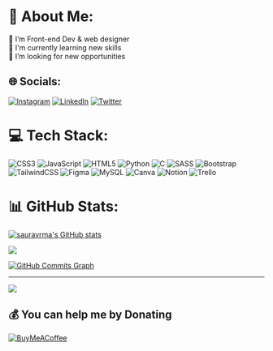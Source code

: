 # 💫 About Me:
🔭 I’m Front-end Dev & web designer<br>🌱 I'm currently learning new skills <br>🤝 I’m looking for new opportunities<br>


## 🌐 Socials:
[![Instagram](https://img.shields.io/badge/Instagram-%23E4405F.svg?logo=Instagram&logoColor=white)](https://instagram.com/sauravmeghwal) [![LinkedIn](https://img.shields.io/badge/LinkedIn-%230077B5.svg?logo=linkedin&logoColor=white)](https://linkedin.com/in/sauravmeghwal) [![Twitter](https://img.shields.io/badge/Twitter-%231DA1F2.svg?logo=Twitter&logoColor=white)](https://twitter.com/sauravmeghwal) 

# 💻 Tech Stack:
![CSS3](https://img.shields.io/badge/css3-%231572B6.svg?style=for-the-badge&logo=css3&logoColor=white) ![JavaScript](https://img.shields.io/badge/javascript-%23323330.svg?style=for-the-badge&logo=javascript&logoColor=%23F7DF1E) ![HTML5](https://img.shields.io/badge/html5-%23E34F26.svg?style=for-the-badge&logo=html5&logoColor=white) ![Python](https://img.shields.io/badge/python-3670A0?style=for-the-badge&logo=python&logoColor=ffdd54) ![C](https://img.shields.io/badge/c-%2300599C.svg?style=for-the-badge&logo=c&logoColor=white) ![SASS](https://img.shields.io/badge/SASS-hotpink.svg?style=for-the-badge&logo=SASS&logoColor=white) ![Bootstrap](https://img.shields.io/badge/bootstrap-%23563D7C.svg?style=for-the-badge&logo=bootstrap&logoColor=white) ![TailwindCSS](https://img.shields.io/badge/tailwindcss-%2338B2AC.svg?style=for-the-badge&logo=tailwind-css&logoColor=white) 	![Figma](https://img.shields.io/badge/figma-%23F24E1E.svg?style=for-the-badge&logo=figma&logoColor=white) ![MySQL](https://img.shields.io/badge/mysql-%2300f.svg?style=for-the-badge&logo=mysql&logoColor=white) ![Canva](https://img.shields.io/badge/Canva-%2300C4CC.svg?style=for-the-badge&logo=Canva&logoColor=white) ![Notion](https://img.shields.io/badge/Notion-%23000000.svg?style=for-the-badge&logo=notion&logoColor=white) ![Trello](https://img.shields.io/badge/Trello-%23026AA7.svg?style=for-the-badge&logo=Trello&logoColor=white)

# 📊 GitHub Stats:
<a href="http://www.github.com/sauravmeghwal"><img src="https://github-readme-stats.vercel.app/api?username=sauravmeghwal&show_icons=true&hide=&count_private=true&title_color=#8d00d2&text_color=#8d00d2&icon_color=0891b2&bg_color=1c1917&hide_border=true&show_icons=true" alt="sauravrma's GitHub stats" /></a>

<a href="http://www.github.com/sauravmeghwal"><img src="https://github-readme-streak-stats.herokuapp.com/?user=sauravmeghwal&stroke=ffffff&background=1c1917&ring=0891b2&fire=0891b2&currStreakNum=#8d00d2&currStreakLabel=0891b2&sideNums=ffffff&sideLabels=ffffff&dates=ffffff&hide_border=true" /></a>

<a href="http://www.github.com/sauravmeghwal"><img src="https://activity-graph.herokuapp.com/graph?username=sauravmeghwal&bg_color=1c1917&color=#8d00d2&line=0891b2&point=#8d00d2&area_color=1c1917&area=true&hide_border=true&custom_title=GitHub%20Commits%20Graph" alt="GitHub Commits Graph" /></a>

---
[![](https://visitcount.itsvg.in/api?id=saruavrma&icon=0&color=0)](https://visitcount.itsvg.in)

  ## 💰 You can help me by Donating
  [![BuyMeACoffee](https://img.shields.io/badge/Buy%20Me%20a%20Coffee-ffdd00?style=for-the-badge&logo=buy-me-a-coffee&logoColor=#8d00d2)](https://buymeacoffee.com/sauravrma) 

  <!-- Proudly created with GPRM ( https://gprm.itsvg.in ) -->
  
